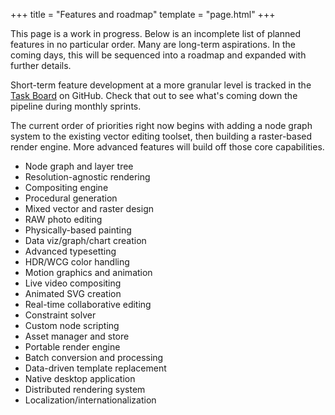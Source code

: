 +++
title = "Features and roadmap"
template = "page.html"
+++

This page is a work in progress. Below is an incomplete list of planned features in no particular order. Many are long-term aspirations. In the coming days, this will be sequenced into a roadmap and expanded with further details.

Short-term feature development at a more granular level is tracked in the [Task Board](https://github.com/GraphiteEditor/Graphite/projects/1) on GitHub. Check that out to see what's coming down the pipeline during monthly sprints.

The current order of priorities right now begins with adding a node graph system to the existing vector editing toolset, then building a raster-based render engine. More advanced features will build off those core capabilities.

- Node graph and layer tree
- Resolution-agnostic rendering
- Compositing engine
- Procedural generation
- Mixed vector and raster design
- RAW photo editing
- Physically-based painting
- Data viz/graph/chart creation
- Advanced typesetting
- HDR/WCG color handling
- Motion graphics and animation
- Live video compositing
- Animated SVG creation
- Real-time collaborative editing
- Constraint solver
- Custom node scripting
- Asset manager and store
- Portable render engine
- Batch conversion and processing
- Data-driven template replacement
- Native desktop application
- Distributed rendering system
- Localization/internationalization
